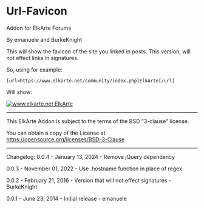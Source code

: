 # Url-Favicon

Addon for ElkArte Forums

By emanuele and BurkeKnight

This will show the favicon of the site you linked in posts. This version, will not effect links in signatures.

So, using for example:

    [url=https://www.elkarte.net/community/index.php]ElkArte[/url]

Will show:


<a href=https://www.elkarte.net/community/index.php><img src="https://www.google.com/s2/favicons?domain=http://www.elkarte.net" alt="www.elkarte.net" /> ElkArte</a>

* * *

This ElkArte Addon is subject to the terms of the BSD "3-clause" license.

You can obtain a copy of the License at https://opensource.org/licenses/BSD-3-Clause

* * *

Changelog:
0.0.4 - January 13, 2024 - Remove jQuery dependency

0.0.3 - November 01, 2022 - Use .hostname function in place of regex

0.0.2 - February 21, 2016 - Version that will not effect signatures - BurkeKnight

0.0.1 - June 23, 2014 - Initial release - emanuele
